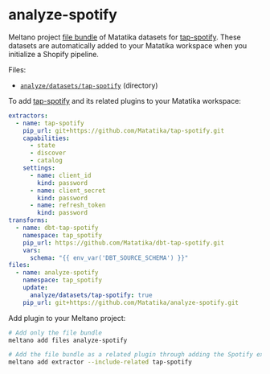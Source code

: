 # analyze-spotify
Meltano project [file bundle](https://meltano.com/docs/command-line-interface.html#file-bundle) of Matatika datasets for [tap-spotify](https://github.com/Matatika/tap-spotify). These datasets are automatically added to your Matatika workspace when you initialize a Shopify pipeline.

Files:
- [`analyze/datasets/tap-spotify`](./bundle/analyze/datasets/tap-spotify) (directory)

To add [tap-spotify](https://github.com/Matatika/tap-spotify) and its related plugins to your Matatika workspace:
```yaml
extractors:
  - name: tap-spotify
    pip_url: git+https://github.com/Matatika/tap-spotify.git
    capabilities:
      - state
      - discover
      - catalog
    settings:
      - name: client_id
        kind: password
      - name: client_secret
        kind: password
      - name: refresh_token
        kind: password
transforms:
  - name: dbt-tap-spotify
    namespace: tap_spotify
    pip_url: https://github.com/Matatika/dbt-tap-spotify.git
    vars:
      schema: "{{ env_var('DBT_SOURCE_SCHEMA') }}"
files:
  - name: analyze-spotify
    namespace: tap_spotify
    update:
      analyze/datasets/tap-spotify: true
    pip_url: git+https://github.com/Matatika/analyze-spotify.git
```

Add plugin to your Meltano project:
```bash
# Add only the file bundle
meltano add files analyze-spotify

# Add the file bundle as a related plugin through adding the Spotify extractor
meltano add extractor --include-related tap-spotify
```
